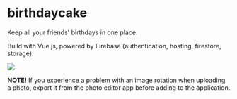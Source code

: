 # birthdaycake

Keep all your friends' birthdays in one place. 

Build with Vue.js, powered by Firebase (authentication, hosting, firestore, storage).

<img src="https://github.com/SmileyDoodle/BirthCake/blob/master/src/assets/images/BirthCake.png">

<strong>NOTE!</strong> If you experience a problem with an image rotation when uploading a photo, export it from the photo editor app before adding to the application. 

